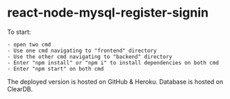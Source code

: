 # react-node-mysql-register-signin

To start:

    - open two cmd
    - Use one cmd navigating to "frontend" directory
    - Use the other cmd navigating to "backend" directory
    - Enter "npm install" or "npm i" to install dependencies on both cmd
    - Enter "npm start" on both cmd

The deployed version is hosted on GitHub & Heroku.
Database is hosted on ClearDB.
